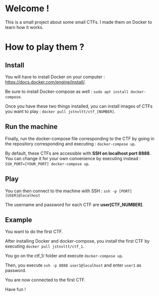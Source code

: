 # Welcome !
This is a small project about some small CTFs. I made them on Docker to learn how it works.

# How to play them ?
## Install
You will have to install Docker on your computer : https://docs.docker.com/engine/install/.

Be sure to install Docker-compose as well : `sudo apt install docker-compose`.

Once you have these two things installed, you can install images of CTFs you want to play : `docker pull jstnvltt/ctf_[NUMBER]`.

## Run the machine
Finally, run the docker-compose file corresponding to the CTF by going in the repository corresponding and executing : `docker-compose up`.

By default, these CTFs are accessible with **SSH on localhost port 8888**. 
You can change it for your own convenience by executing instead : `SSH_PORT=[YOUR_PORT] docker-compose up`.
## Play
You can then connect to the machine with SSH : `ssh -p [PORT] [USER]@localhost`

The username and password for each CTF are **user[CTF_NUMBER]**. 

## Example
You want to do the first CTF.

After installing Docker and docker-compose, you install the first CTF by executing `docker pull jstnvltt/ctf_1`.

You go on the ctf_1/ folder and execute `docker-compose up`.

Then, you execute `ssh -p 8888 user1@localhost` and enter `user1` as password.

You are now connected to the first CTF.

Have fun !
